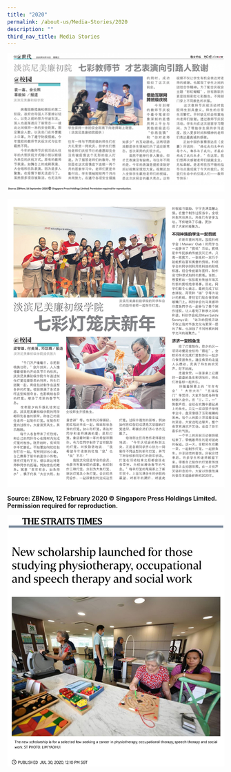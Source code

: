 ```yaml
---
title: "2020"
permalink: /about-us/Media-Stories/2020
description: ""
third_nav_title: Media Stories
---
```

<a href="/files/ZBNow%2016%20Sep%202020,%20p2.pdf"><img src="/images/MS2020.png" /></a>



<a href="/files/ZBNow%2012%20Feb%202020%20pg%202.pdf"><img src="/images/ZBNow%2012%20Feb%202020%20pg%202.jpeg" /></a>

**Source: ZBNow, 12 February 2020 ©** **Singapore Press Holdings Limited. Permission required for reproduction.**


<a href="/files/MS2020_1.pdf"><img src="/images/MS2020_1.jpeg" /></a>